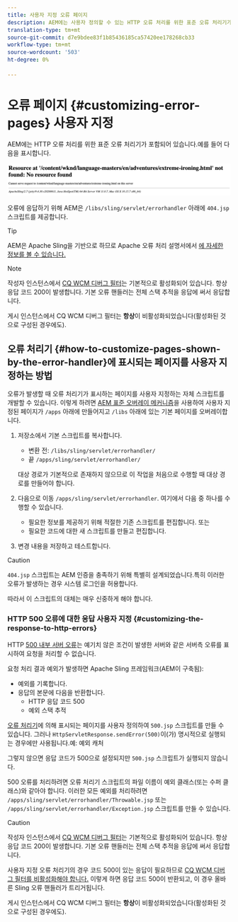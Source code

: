 ```yaml
---
title: 사용자 지정 오류 페이지
description: AEM에는 사용자 정의할 수 있는 HTTP 오류 처리를 위한 표준 오류 처리기가 포함되어 있습니다.
translation-type: tm+mt
source-git-commit: d7e9bdee83f1b85436185ca57420ee178268cb33
workflow-type: tm+mt
source-wordcount: '503'
ht-degree: 0%

---
```



# 오류 페이지 {#customizing-error-pages} 사용자 지정

AEM에는 HTTP 오류 처리를 위한 표준 오류 처리기가 포함되어 있습니다.예를 들어 다음을 표시합니다.

![표준 오류 메시지](assets/error-message-standard.png)

오류에 응답하기 위해 AEM은 `/libs/sling/servlet/errorhandler` 아래에 `404.jsp` 스크립트를 제공합니다.

>[!TIP]
>
>AEM은 Apache Sling을 기반으로 하므로 Apache 오류 처리 설명서에서 [에 자세한 정보를 볼 수 있습니다.](https://sling.apache.org/documentation/the-sling-engine/errorhandling.html)

>[!NOTE]
>
>작성자 인스턴스에서 [CQ WCM 디버그 필터](/help/implementing/deploying/configuring-osgi.md)는 기본적으로 활성화되어 있습니다. 항상 응답 코드 200이 발생합니다. 기본 오류 핸들러는 전체 스택 추적을 응답에 써서 응답합니다.
>
>게시 인스턴스에서 CQ WCM 디버그 필터는 **항상**&#x200B;이 비활성화되었습니다(활성화된 것으로 구성된 경우에도).

## 오류 처리기 {#how-to-customize-pages-shown-by-the-error-handler}에 표시되는 페이지를 사용자 지정하는 방법

오류가 발생할 때 오류 처리기가 표시하는 페이지를 사용자 지정하는 자체 스크립트를 개발할 수 있습니다. 이렇게 하려면 [AEM 표준 오버레이 메커니즘](/help/implementing/developing/introduction/overlays.md)을 사용하여 사용자 지정된 페이지가 `/apps` 아래에 만들어지고 `/libs` 아래에 있는 기본 페이지를 오버레이합니다.

1. 저장소에서 기본 스크립트를 복사합니다.

   * 변환 전: `/libs/sling/servlet/errorhandler/`
   * 끝 `/apps/sling/servlet/errorhandler/`

   대상 경로가 기본적으로 존재하지 않으므로 이 작업을 처음으로 수행할 때 대상 경로를 만들어야 합니다.

1. 다음으로 이동 `/apps/sling/servlet/errorhandler`. 여기에서 다음 중 하나를 수행할 수 있습니다.

   * 필요한 정보를 제공하기 위해 적절한 기존 스크립트를 편집합니다. 또는
   * 필요한 코드에 대한 새 스크립트를 만들고 편집합니다.

1. 변경 내용을 저장하고 테스트합니다.

>[!CAUTION]
>
>`404.jsp` 스크립트는 AEM 인증을 충족하기 위해 특별히 설계되었습니다.특히 이러한 오류가 발생하는 경우 시스템 로그인을 허용합니다.
>
>따라서 이 스크립트의 대체는 매우 신중하게 해야 합니다.

### HTTP 500 오류에 대한 응답 사용자 지정 {#customizing-the-response-to-http-errors}

HTTP [500 내부 서버 오류](https://www.w3.org/Protocols/rfc2616/rfc2616-sec10.html)는 예기치 않은 조건이 발생한 서버와 같은 서버측 오류를 표시하여 요청을 처리할 수 없습니다.

요청 처리 결과 예외가 발생하면 Apache Sling 프레임워크(AEM이 구축됨):

* 예외를 기록합니다.
* 응답의 본문에 다음을 반환합니다.
   * HTTP 응답 코드 500
   * 예외 스택 추적

[오류 처리기](#how-to-customize-pages-shown-by-the-error-handler)에 의해 표시되는 페이지를 사용자 정의하여 `500.jsp` 스크립트를 만들 수 있습니다. 그러나 `HttpServletResponse.sendError(500)`이(가) 명시적으로 실행되는 경우에만 사용됩니다.예: 예외 캐처

그렇지 않으면 응답 코드가 500으로 설정되지만 `500.jsp` 스크립트가 실행되지 않습니다.

500 오류를 처리하려면 오류 처리기 스크립트의 파일 이름이 예외 클래스(또는 수퍼 클래스)와 같아야 합니다. 이러한 모든 예외를 처리하려면 `/apps/sling/servlet/errorhandler/Throwable.jsp` 또는 `/apps/sling/servlet/errorhandler/Exception.jsp` 스크립트를 만들 수 있습니다.

>[!CAUTION]
>
>작성자 인스턴스에서 [CQ WCM 디버그 필터](/help/implementing/deploying/configuring-osgi.md)는 기본적으로 활성화되어 있습니다. 항상 응답 코드 200이 발생합니다. 기본 오류 핸들러는 전체 스택 추적을 응답에 써서 응답합니다.
>
>사용자 지정 오류 처리기의 경우 코드 500이 있는 응답이 필요하므로 [CQ WCM 디버그 필터를 비활성화해야 합니다.](/help/implementing/deploying/configuring-osgi.md) 이렇게 하면 응답 코드 500이 반환되고, 이 경우 올바른 Sling 오류 핸들러가 트리거됩니다.
>
>게시 인스턴스에서 CQ WCM 디버그 필터는 **항상**&#x200B;이 비활성화되었습니다(활성화된 것으로 구성된 경우에도).
